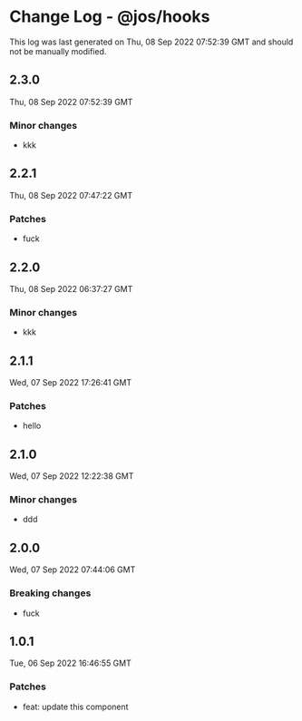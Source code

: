 # Change Log - @jos/hooks

This log was last generated on Thu, 08 Sep 2022 07:52:39 GMT and should not be manually modified.

## 2.3.0
Thu, 08 Sep 2022 07:52:39 GMT

### Minor changes

- kkk

## 2.2.1
Thu, 08 Sep 2022 07:47:22 GMT

### Patches

- fuck

## 2.2.0
Thu, 08 Sep 2022 06:37:27 GMT

### Minor changes

- kkk

## 2.1.1
Wed, 07 Sep 2022 17:26:41 GMT

### Patches

- hello

## 2.1.0
Wed, 07 Sep 2022 12:22:38 GMT

### Minor changes

- ddd

## 2.0.0
Wed, 07 Sep 2022 07:44:06 GMT

### Breaking changes

- fuck

## 1.0.1
Tue, 06 Sep 2022 16:46:55 GMT

### Patches

- feat: update this component

